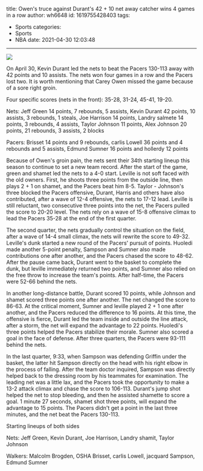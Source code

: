 title: Owen's truce against Durant's 42 + 10 net away catcher wins 4 games in a row
author: wh6648
id: 1619755428403
tags: 
- Sports
categories: 
- Sports
- NBA
date: 2021-04-30 12:03:48
---
![](https://p2.itc.cn/q_70/images01/20210430/5d4eca49159f4b45ade066529111b465.jpeg)


On April 30, Kevin Durant led the nets to beat the Pacers 130-113 away with 42 points and 10 assists. The nets won four games in a row and the Pacers lost two. It is worth mentioning that Carey Owen missed the game because of a sore right groin.

Four specific scores (nets in the front): 35-28, 31-24, 45-41, 19-20.

Nets: Jeff Green 14 points, 7 rebounds, 5 assists, Kevin Durant 42 points, 10 assists, 3 rebounds, 1 steals, Joe Harrison 14 points, Landry salmete 14 points, 3 rebounds, 4 assists, Taylor Johnson 11 points, Alex Johnson 20 points, 21 rebounds, 3 assists, 2 blocks

Pacers: Brisset 14 points and 9 rebounds, carlis Lowell 36 points and 4 rebounds and 5 assists, Edmund Sumner 16 points and hollerdy 12 points

Because of Owen's groin pain, the nets sent their 34th starting lineup this season to continue to set a new team record. After the start of the game, green and shamet led the nets to a 4-0 start. Leville is not soft faced with the old owners. First, he shoots three points from the outside line, then plays 2 + 1 on shamet, and the Pacers beat him 8-5. Taylor - Johnson's three blocked the Pacers offensive, Durant, Harris and others have also contributed, after a wave of 12-4 offensive, the nets to 17-12 lead. Leville is still reluctant, two consecutive three points into the net, the Pacers pulled the score to 20-20 level. The nets rely on a wave of 15-8 offensive climax to lead the Pacers 35-28 at the end of the first quarter.

The second quarter, the nets gradually control the situation on the field, after a wave of 14-4 small climax, the nets will rewrite the score to 49-32. Leville's dunk started a new round of the Pacers' pursuit of points. Huoledi made another 5-point penalty, Sampson and Sumner also made contributions one after another, and the Pacers chased the score to 48-62. After the pause came back, Durant went to the basket to complete the dunk, but leville immediately returned two points, and Sumner also relied on the free throw to increase the team's points. After half-time, the Pacers were 52-66 behind the nets.

In another long-distance battle, Durant scored 10 points, while Johnson and shamet scored three points one after another. The net changed the score to 86-63. At the critical moment, Sumner and leville played 2 + 1 one after another, and the Pacers reduced the difference to 16 points. At this time, the offensive is fierce, Durant led the team inside and outside the line attack, after a storm, the net will expand the advantage to 22 points. Huoledi's three points helped the Pacers stabilize their morale. Sumner also scored a goal in the face of defense. After three quarters, the Pacers were 93-111 behind the nets.

In the last quarter, 9:33, when Sampson was defending Griffin under the basket, the latter hit Sampson directly on the head with his right elbow in the process of falling. After the team doctor inquired, Sampson was directly helped back to the dressing room by his teammates for examination. The leading net was a little lax, and the Pacers took the opportunity to make a 13-2 attack climax and chase the score to 106-113. Durant's jump shot helped the net to stop bleeding, and then he assisted shamette to score a goal. 1 minute 27 seconds, shamet shot three points, will expand the advantage to 15 points. The Pacers didn't get a point in the last three minutes, and the net beat the Pacers 130-113.

Starting lineups of both sides

Nets: Jeff Green, Kevin Durant, Joe Harrison, Landry shamit, Taylor Johnson

Walkers: Malcolm Brogden, OSHA Brisset, carlis Lowell, jacquard Sampson, Edmund Sumner

